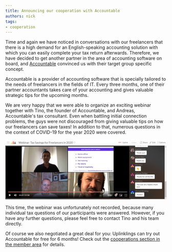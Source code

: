 ```yaml
---
title: Announcing our cooperation with Accountable
authors: nick
tags:
- cooperation
---
```


Time and again we have noticed in conversations with our freelancers that there is a high demand for an English-speaking accounting solution with which you can easily complete your tax return afterwards. Therefore, we have decided to get another partner in the area of accounting software on board, and [Accountable](https://www.accountable.de/) convinced us with their target group specific concept.

<!--truncate-->

Accountable is a provider of accounting software that is specially tailored to the needs of freelancers in the fields of IT. Every three months, one of their partner accountants takes care of your accounting and gives valuable strategic tips for the upcoming months.

We are very happy that we were able to organize an exciting webinar together with Tino, the founder of Accountable, and Andreas, Accountable's tax consultant. Even when battling initial connection problems, the guys were not discouraged from giving valuable tips on how our freelancers can save taxes! In addition to that, numerous questions in the context of COVID-19 for the year 2020 were covered.

![](Anmerkung-2020-08-25-134246.png)

This time, the webinar was unfortunately not recorded, because many individual tax questions of our participants were answered. However, if you have any further questions, please feel free to contact Tino and his team directly.

Of course we also negotiated a great deal for you: Uplinklings can try out Accountable for free for 6 months! Check out the [cooperations section in the member area](https://my.uplink.tech/services/cooperations) for details.
